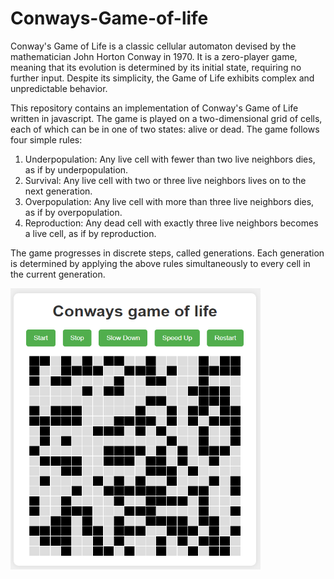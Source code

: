 # Conways-Game-of-life

Conway's Game of Life is a classic cellular automaton devised by the mathematician John Horton Conway in 1970. It is a zero-player game, meaning that its evolution is determined by its initial state, requiring no further input. Despite its simplicity, the Game of Life exhibits complex and unpredictable behavior.

This repository contains an implementation of Conway's Game of Life written in javascript. The game is played on a two-dimensional grid of cells, each of which can be in one of two states: alive or dead. The game follows four simple rules:

1. Underpopulation: Any live cell with fewer than two live neighbors dies, as if by underpopulation.
2. Survival: Any live cell with two or three live neighbors lives on to the next generation.
3. Overpopulation: Any live cell with more than three live neighbors dies, as if by overpopulation.
4. Reproduction: Any dead cell with exactly three live neighbors becomes a live cell, as if by reproduction.

The game progresses in discrete steps, called generations. Each generation is determined by applying the above rules simultaneously to every cell in the current generation.



<img src="images/gameoflife.png" width="400" height="450">
